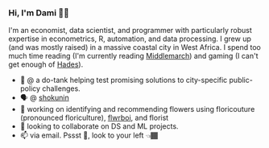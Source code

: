 ### Hi, I'm Dami 👋🏾

<!--
**DAboaba/daboaba** is a ✨ _special_ ✨ repository because its `README.md` (this file) appears on your GitHub profile.

Here are some ideas to get you started:

- 🔭 I’m currently working on ...
- 🌱 I’m currently learning ...
- 👯 I’m looking to collaborate on ...
- 🤔 I’m looking for help with ...
- 💬 Ask me about ...
- 📫 How to reach me: ...
- 😄 Pronouns: ...
- ⚡ Fun fact: ...
-->

I'm an economist, data scientist, and programmer with particularly robust expertise in econometrics, R, automation, and data processing. I grew up (and was mostly raised) in a massive coastal city in West Africa. I spend too much time reading (I'm currently reading [Middlemarch](https://www.theguardian.com/books/2014/feb/10/100-best-novels-middlemarch-george-eliot)) and gaming (I can't get enough of [Hades](https://www.ign.com/articles/hades-review)).

- 👔 @ a do-tank helping test promising solutions to city-specific public-policy challenges.
- 🗣️ @ [shokunin](https://daboaba.github.io/shokunin/)
- 🌸 working on identifying and recommending flowers using floricouture (pronounced floriculture), [flwrboi](https://github.com/DAboaba/flwrboi), and florist
- 👯 looking to collaborate on DS and ML projects.
- 📫 via email. Pssst 🤫, look to your left 👈🏾
